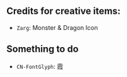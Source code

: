 
## Credits for creative items:
- `Zarg`: Monster & Dragon Icon


## Something to do
- `CN-FontGlyph`: 霞
